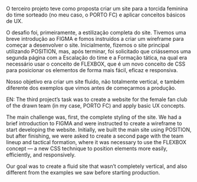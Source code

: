 O terceiro projeto teve como proposta criar um site para a torcida feminina do time sorteado (no meu caso, o PORTO FC) e aplicar conceitos básicos de UX.

O desafio foi, primeiramente, a estilização completa do site. Tivemos uma breve introdução ao FIGMA e fomos instruídos a criar um wireframe para começar a desenvolver o site. Inicialmente, fizemos o site principal utilizando POSITION, mas, após terminar, foi solicitado que criássemos uma segunda página com a Escalação do time e a Formação tática, na qual era necessário usar o conceito de FLEXBOX, que é um novo conceito de CSS para posicionar os elementos de forma mais fácil, eficaz e responsiva.

Nosso objetivo era criar um site fluido, não totalmente vertical, e também diferente dos exemplos que vimos antes de começarmos a produção.

EN:
The third project’s task was to create a website for the female fan club of the drawn team (in my case, PORTO FC) and apply basic UX concepts.

The main challenge was, first, the complete styling of the site. We had a brief introduction to FIGMA and were instructed to create a wireframe to start developing the website. Initially, we built the main site using POSITION, but after finishing, we were asked to create a second page with the team lineup and tactical formation, where it was necessary to use the FLEXBOX concept — a new CSS technique to position elements more easily, efficiently, and responsively.

Our goal was to create a fluid site that wasn’t completely vertical, and also different from the examples we saw before starting production.
